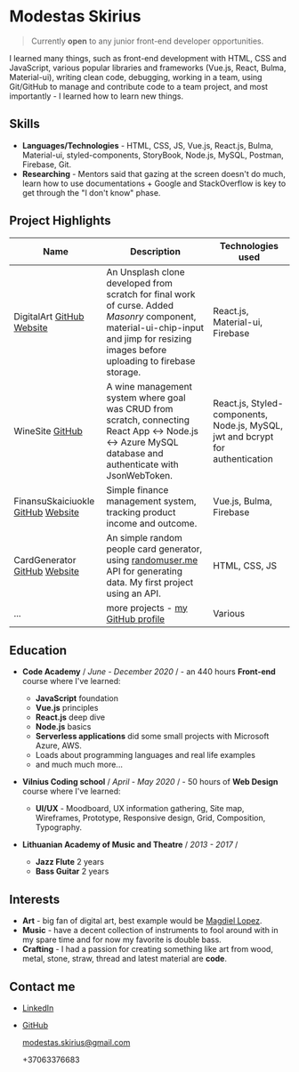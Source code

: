 # Modestas Skirius

> Currently **open** to any junior front-end developer opportunities.

I learned many things, such as front-end development with HTML, CSS and JavaScript, various popular libraries and frameworks (Vue.js, React, Bulma, Material-ui), writing clean code, debugging, working in a team, using Git/GitHub to manage and contribute code to a team project, and most importantly - I learned how to learn new things.

## Skills

 - **Languages/Technologies** - HTML, CSS, JS, Vue.js, React.js, Bulma, Material-ui, styled-components, StoryBook, Node.js, MySQL, Postman, Firebase, Git.
 - **Researching** - Mentors said that gazing at the screen doesn't do much, learn how to use documentations + Google and StackOverflow is key to get through the "I don't know" phase.

## Project Highlights

| Name | Description | Technologies used |
| --- | --- | --- |
DigitalArt [GitHub](https://github.com/modestas9k/DigitalArt) [Website](https://vue-demo-c6fe6.firebaseapp.com/) | An Unsplash clone developed from scratch for final work of curse. Added *Masonry* component, material-ui-chip-input and jimp for resizing images before uploading to firebase storage. | React.js, Material-ui, Firebase
| WineSite [GitHub](https://github.com/modestas9k/WineSite) | A wine management system where goal was CRUD from scratch, connecting React App <-> Node.js <-> Azure MySQL database and authenticate with JsonWebToken.   | React.js, Styled-components, Node.js, MySQL, jwt and bcrypt for authentication
| FinansuSkaiciuokle [GitHub](https://github.com/modestas9k/FinansuSkaiciuokle) [Website](https://finansuskaiciuokle.netlify.app/) | Simple finance management system, tracking product income and outcome. | Vue.js, Bulma, Firebase
| CardGenerator [GitHub](https://github.com/modestas9k/CardGenerator) [Website](https://randompplgenerator.netlify.app/) | An simple random people card generator, using [randomuser.me](https://randomuser.me/) API for generating data. My first project using an API. | HTML, CSS, JS
| ... | more projects - [my GitHub profile](https://github.com/modestas9k) | Various

## Education

- **Code Academy** / *June - December 2020* / - an 440 hours **Front-end** course where I've learned:
  - **JavaScript** foundation
  - **Vue.js** principles
  - **React.js** deep dive
  - **Node.js** basics
  - **Serverless applications** did some small projects with Microsoft Azure, AWS.
  - Loads about programming languages and real life examples
  - and much much more...

- **Vilnius Coding school** / *April - May 2020* / -  50 hours of **Web Design** course where I've learned:
  - **UI/UX** - Moodboard, UX information gathering, Site map, Wireframes, Prototype, Responsive design, Grid, Composition, Typography.

- **Lithuanian Academy of Music and Theatre** / *2013 - 2017* / 
  -  **Jazz Flute** 2 years
  -  **Bass Guitar** 2 years
      

## Interests

- **Art** - big fan of digital art, best example would be [Magdiel Lopez](https://www.magdiellopez.com/).
- **Music** - have a decent collection of instruments to fool around with in my spare time and for now my favorite is double bass.
- **Crafting** - I had a passion for creating something like art from wood, metal, stone, straw, thread and latest material are **code**.

## Contact me 

- [LinkedIn](https://www.linkedin.com/in/modestas-skirius-276631202/)
- [GitHub](https://github.com/modestas9k)
  
  modestas.skirius@gmail.com

  +37063376683